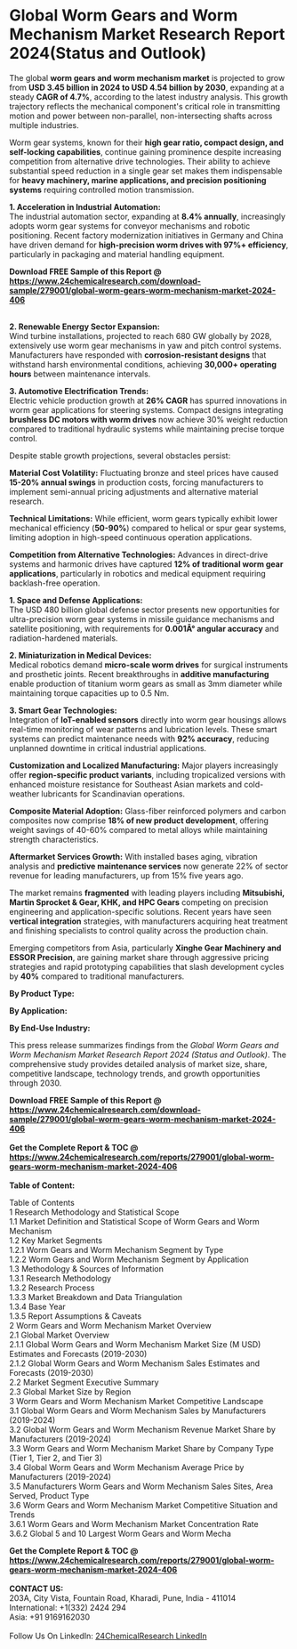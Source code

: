 <h1>Global Worm Gears and Worm Mechanism Market Research Report 2024(Status and Outlook)</h1><p>The global <strong>worm gears and worm mechanism market</strong> is projected to grow from <strong>USD 3.45 billion in 2024 to USD 4.54 billion by 2030</strong>, expanding at a steady <strong>CAGR of 4.7%</strong>, according to the latest industry analysis. This growth trajectory reflects the mechanical component's critical role in transmitting motion and power between non-parallel, non-intersecting shafts across multiple industries.</p><p>Worm gear systems, known for their <strong>high gear ratio, compact design, and self-locking capabilities</strong>, continue gaining prominence despite increasing competition from alternative drive technologies. Their ability to achieve substantial speed reduction in a single gear set makes them indispensable for <strong>heavy machinery, marine applications, and precision positioning systems</strong> requiring controlled motion transmission.</p><p><strong>1. Acceleration in Industrial Automation:</strong><br>
The industrial automation sector, expanding at <strong>8.4% annually</strong>, increasingly adopts worm gear systems for conveyor mechanisms and robotic positioning. Recent factory modernization initiatives in Germany and China have driven demand for <strong>high-precision worm drives with 97%+ efficiency</strong>, particularly in packaging and material handling equipment.</p><div><b>Download FREE Sample of this Report @ 
            <a href="https://www.24chemicalresearch.com/download-sample/279001/global-worm-gears-worm-mechanism-market-2024-406">
            https://www.24chemicalresearch.com/download-sample/279001/global-worm-gears-worm-mechanism-market-2024-406</a></b></div><br><p><strong>2. Renewable Energy Sector Expansion:</strong><br>
Wind turbine installations, projected to reach 680 GW globally by 2028, extensively use worm gear mechanisms in yaw and pitch control systems. Manufacturers have responded with <strong>corrosion-resistant designs</strong> that withstand harsh environmental conditions, achieving <strong>30,000+ operating hours</strong> between maintenance intervals.</p><p><strong>3. Automotive Electrification Trends:</strong><br>
Electric vehicle production growth at <strong>26% CAGR</strong> has spurred innovations in worm gear applications for steering systems. Compact designs integrating <strong>brushless DC motors with worm drives</strong> now achieve 30% weight reduction compared to traditional hydraulic systems while maintaining precise torque control.</p><p>Despite stable growth projections, several obstacles persist:</p><p><strong>Material Cost Volatility:</strong> Fluctuating bronze and steel prices have caused <strong>15-20% annual swings</strong> in production costs, forcing manufacturers to implement semi-annual pricing adjustments and alternative material research.</p><p><strong>Technical Limitations:</strong> While efficient, worm gears typically exhibit lower mechanical efficiency (<strong>50-90%</strong>) compared to helical or spur gear systems, limiting adoption in high-speed continuous operation applications.</p><p><strong>Competition from Alternative Technologies:</strong> Advances in direct-drive systems and harmonic drives have captured <strong>12% of traditional worm gear applications</strong>, particularly in robotics and medical equipment requiring backlash-free operation.</p><p><strong>1. Space and Defense Applications:</strong><br>
The USD 480 billion global defense sector presents new opportunities for ultra-precision worm gear systems in missile guidance mechanisms and satellite positioning, with requirements for <strong>0.001Â° angular accuracy</strong> and radiation-hardened materials.</p><p><strong>2. Miniaturization in Medical Devices:</strong><br>
Medical robotics demand <strong>micro-scale worm drives</strong> for surgical instruments and prosthetic joints. Recent breakthroughs in <strong>additive manufacturing</strong> enable production of titanium worm gears as small as 3mm diameter while maintaining torque capacities up to 0.5 Nm.</p><p><strong>3. Smart Gear Technologies:</strong><br>
Integration of <strong>IoT-enabled sensors</strong> directly into worm gear housings allows real-time monitoring of wear patterns and lubrication levels. These smart systems can predict maintenance needs with <strong>92% accuracy</strong>, reducing unplanned downtime in critical industrial applications.</p><p><strong>Customization and Localized Manufacturing:</strong> Major players increasingly offer <strong>region-specific product variants</strong>, including tropicalized versions with enhanced moisture resistance for Southeast Asian markets and cold-weather lubricants for Scandinavian operations.</p><p><strong>Composite Material Adoption:</strong> Glass-fiber reinforced polymers and carbon composites now comprise <strong>18% of new product development</strong>, offering weight savings of 40-60% compared to metal alloys while maintaining strength characteristics.</p><p><strong>Aftermarket Services Growth:</strong> With installed bases aging, vibration analysis and <strong>predictive maintenance services</strong> now generate 22% of sector revenue for leading manufacturers, up from 15% five years ago.</p><p>The market remains <strong>fragmented</strong> with leading players including <strong>Mitsubishi, Martin Sprocket &amp; Gear, KHK, and HPC Gears</strong> competing on precision engineering and application-specific solutions. Recent years have seen <strong>vertical integration</strong> strategies, with manufacturers acquiring heat treatment and finishing specialists to control quality across the production chain.</p><p>Emerging competitors from Asia, particularly <strong>Xinghe Gear Machinery and ESSOR Precision</strong>, are gaining market share through aggressive pricing strategies and rapid prototyping capabilities that slash development cycles by <strong>40%</strong> compared to traditional manufacturers.</p><p><strong>By Product Type:</strong></p><p><strong>By Application:</strong></p><p><strong>By End-Use Industry:</strong></p><p>This press release summarizes findings from the <em>Global Worm Gears and Worm Mechanism Market Research Report 2024 (Status and Outlook)</em>. The comprehensive study provides detailed analysis of market size, share, competitive landscape, technology trends, and growth opportunities through 2030.</p><div><b>Download FREE Sample of this Report @ 
            <a href="https://www.24chemicalresearch.com/download-sample/279001/global-worm-gears-worm-mechanism-market-2024-406">
            https://www.24chemicalresearch.com/download-sample/279001/global-worm-gears-worm-mechanism-market-2024-406</a></b></div><br><div><b>Get the Complete Report & TOC @ 
            <a href="https://www.24chemicalresearch.com/reports/279001/global-worm-gears-worm-mechanism-market-2024-406">
            https://www.24chemicalresearch.com/reports/279001/global-worm-gears-worm-mechanism-market-2024-406</a></b></div><br>
            <b>Table of Content:</b><p>Table of Contents<br />
 1 Research Methodology and Statistical Scope<br />
 1.1 Market Definition and Statistical Scope of Worm Gears and Worm Mechanism<br />
 1.2 Key Market Segments<br />
 1.2.1 Worm Gears and Worm Mechanism Segment by Type<br />
 1.2.2 Worm Gears and Worm Mechanism Segment by Application<br />
 1.3 Methodology & Sources of Information<br />
 1.3.1 Research Methodology<br />
 1.3.2 Research Process<br />
 1.3.3 Market Breakdown and Data Triangulation<br />
 1.3.4 Base Year<br />
 1.3.5 Report Assumptions & Caveats<br />
 2 Worm Gears and Worm Mechanism Market Overview<br />
 2.1 Global Market Overview<br />
 2.1.1 Global Worm Gears and Worm Mechanism Market Size (M USD) Estimates and Forecasts (2019-2030)<br />
 2.1.2 Global Worm Gears and Worm Mechanism Sales Estimates and Forecasts (2019-2030)<br />
 2.2 Market Segment Executive Summary<br />
 2.3 Global Market Size by Region<br />
 3 Worm Gears and Worm Mechanism Market Competitive Landscape<br />
 3.1 Global Worm Gears and Worm Mechanism Sales by Manufacturers (2019-2024)<br />
 3.2 Global Worm Gears and Worm Mechanism Revenue Market Share by Manufacturers (2019-2024)<br />
 3.3 Worm Gears and Worm Mechanism Market Share by Company Type (Tier 1, Tier 2, and Tier 3)<br />
 3.4 Global Worm Gears and Worm Mechanism Average Price by Manufacturers (2019-2024)<br />
 3.5 Manufacturers Worm Gears and Worm Mechanism Sales Sites, Area Served, Product Type<br />
 3.6 Worm Gears and Worm Mechanism Market Competitive Situation and Trends<br />
 3.6.1 Worm Gears and Worm Mechanism Market Concentration Rate<br />
 3.6.2 Global 5 and 10 Largest Worm Gears and Worm Mecha</p><div><b>Get the Complete Report & TOC @ 
            <a href="https://www.24chemicalresearch.com/reports/279001/global-worm-gears-worm-mechanism-market-2024-406">
            https://www.24chemicalresearch.com/reports/279001/global-worm-gears-worm-mechanism-market-2024-406</a></b></div><br><b>CONTACT US:</b><br>
            203A, City Vista, Fountain Road, Kharadi, Pune, India - 411014<br>
            International: +1(332) 2424 294<br>
            Asia: +91 9169162030 <br><br>
            Follow Us On LinkedIn: <a href="https://www.linkedin.com/company/24chemicalresearch/">24ChemicalResearch LinkedIn</a>